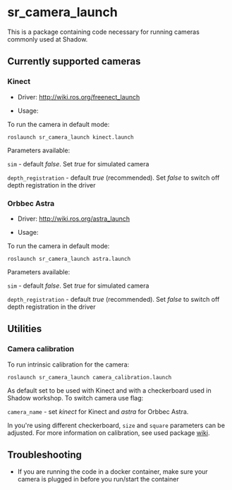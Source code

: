 # sr_camera_launch

This is a package containing code necessary for running cameras commonly used at Shadow.

## Currently supported cameras
### Kinect
- Driver: <http://wiki.ros.org/freenect_launch>

- Usage:

To run the camera in default mode:

`roslaunch sr_camera_launch kinect.launch`

Parameters available:

`sim` - default *false*. Set *true* for simulated camera

`depth_registration` - default *true* (recommended). Set *false* to switch off depth registration in the driver

### Orbbec Astra
- Driver: <http://wiki.ros.org/astra_launch>

- Usage:

To run the camera in default mode:

`roslaunch sr_camera_launch astra.launch`

Parameters available:

`sim` - default *false*. Set *true* for simulated camera

`depth_registration` - default *true* (recommended). Set *false* to switch off depth registration in the driver

## Utilities
### Camera calibration
To run intrinsic calibration for the camera:

`roslaunch sr_camera_launch camera_calibration.launch`

As default set to be used with Kinect and with a checkerboard used in Shadow workshop. To switch camera use flag:

`camera_name` - set *kinect* for Kinect and *astra* for Orbbec Astra.

In you're using different checkerboard, `size` and `square` parameters can be adjusted. For more information on calibration, see used package [wiki](http://wiki.ros.org/camera_calibration).

## Troubleshooting

- If you are running the code in a docker container, make sure your camera is plugged in before you run/start the container
